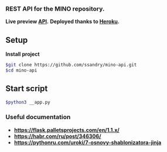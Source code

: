 ### REST API for the MINO repository.

**Live preview [API].**
**Deployed thanks to [Heroku].** <br>

## Setup

**Install project**

```sh
$git clone https://github.com/ssandry/mino-api.git
$cd mino-api
```

## Start script

```sh
$python3 __app.py
```

### Useful documentation

- **https://flask.palletsprojects.com/en/1.1.x/**
- **https://habr.com/ru/post/346306/**
- **https://pythonru.com/uroki/7-osnovy-shablonizatora-jinja**

[Heroku]: <https://dashboard.heroku.com/>
[API]: <https://mino-api-please.herokuapp.com/>
